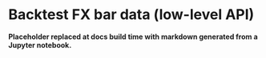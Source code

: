 # Backtest FX bar data (low-level API)

**Placeholder replaced at docs build time with markdown generated from a Jupyter notebook.**
